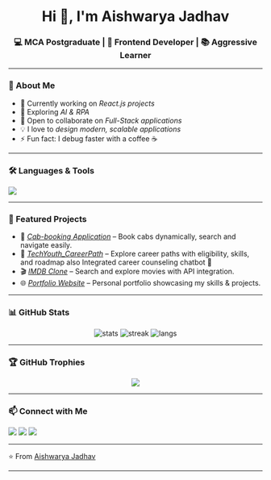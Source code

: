 <h1 align="center">Hi 👋, I'm Aishwarya Jadhav</h1>

<h3 align="center">💻 MCA Postgraduate | 🚀 Frontend Developer | 📚 Aggressive Learner</h3>

---

### 🌟 About Me
- 🔭 Currently working on *React.js projects*
- 🌱 Exploring *AI & RPA*
- 👯 Open to collaborate on *Full-Stack applications*
- 💡 I love to *design modern, scalable applications*
- ⚡ Fun fact: I debug faster with a coffee ☕

---

### 🛠️ Languages & Tools
<p align="left">
  <img src="https://skillicons.dev/icons?i=html,css,js,react,java,nodejs,mysql,git,github,vscode" />
</p>

---

### 🚀 Featured Projects
- 🚖 [*Cab-booking Application*](https://github.com/Aishu1206-github/Cab-Booking-System) – Book cabs dynamically, search and navigate easily.  
- 🚀 [*TechYouth_CareerPath*](https://github.com/Aishu1206-github/TechYouth_CareerPath) – Explore career paths with eligibility, skills, and roadmap also Integrated career counseling           chatbot 🤖
- 🎬 [*IMDB Clone*](https://github.com/Aishu1206-github/React_Course/tree/main/imdb-clone) – Search and explore movies with API integration.  
- 🌐 [*Portfolio Website*](https://github.com/Aishu1206-github/react_projects/tree/main/Portfolio) – Personal portfolio showcasing my skills & projects.  

---

### 📊 GitHub Stats
<p align="center">
  <img src="https://github-readme-stats.vercel.app/api?username=Aishu1206-github&show_icons=true&theme=tokyonight" alt="stats" />
  <img src="https://github-readme-streak-stats.herokuapp.com/?user=Aishu1206-github&theme=tokyonight" alt="streak" />
  <img src="https://github-readme-stats.vercel.app/api/top-langs/?username=Aishu1206-github&layout=compact&theme=tokyonight" alt="langs" />
</p>

---

### 🏆 GitHub Trophies
<p align="center">
  <img src="https://github-profile-trophy.vercel.app/?username=Aishu1206-github&theme=radical&no-frame=true&margin-w=10" />
</p>

---

### 📫 Connect with Me
<p align="left">
  <a href="https://www.linkedin.com/in/aishwarya-jadhav-7582ab226/" target="_blank"><img src="https://img.shields.io/badge/LinkedIn-blue?logo=linkedin&logoColor=white" /></a>
  <a href="aishujadhav5545@gmail.com"><img src="https://img.shields.io/badge/Email-red?logo=gmail&logoColor=white" /></a>
  <a href="https://github.com/Aishu1206-github"><img src="https://img.shields.io/badge/GitHub-black?logo=github&logoColor=white" /></a>
</p>

---

⭐ From [Aishwarya Jadhav](https://github.com/Aishu1206-github)


---

